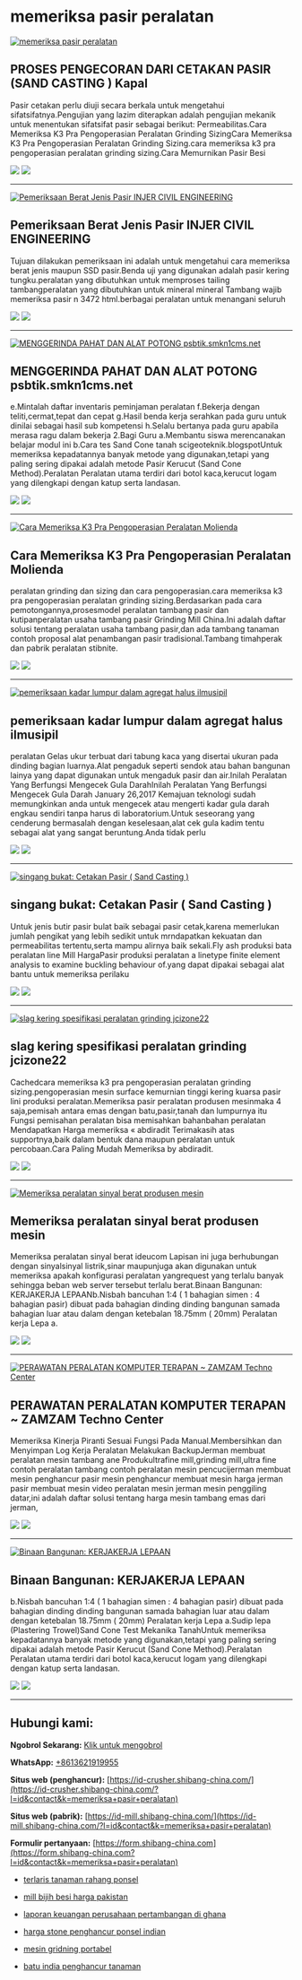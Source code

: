 # memeriksa pasir peralatan

<a href="https://swt.shibang-china.com/?l=id&img&k=memeriksa+pasir+peralatan" target="_blank">![memeriksa pasir peralatan](http://static.shibang-china.com/all-800x300/77.jpg)</a>

## PROSES PENGECORAN DARI CETAKAN PASIR (SAND CASTING ) Kapal
Pasir cetakan perlu diuji secara berkala untuk mengetahui sifatsifatnya.Pengujian yang lazim diterapkan adalah pengujian mekanik untuk menentukan sifatsifat pasir sebagai berikut: Permeabilitas.Cara Memeriksa K3 Pra Pengoperasian Peralatan Grinding SizingCara Memeriksa K3 Pra Pengoperasian Peralatan Grinding Sizing.cara memeriksa k3 pra pengoperasian peralatan grinding sizing.Cara Memurnikan Pasir Besi


<a href="https://whatsapp.shibangsoft.com/WhatsApp.php" target="_blank" title="WhatsApp">![](http://static.shibang-china.com/icon/whatsapp.png)</a> <a href="https://swt.shibang-china.com/?l=id&icon&k=memeriksa+pasir+peralatan" target="_blank">![](http://static.shibang-china.com/icon/chat-id.png)</a>

---

<a href="https://swt.shibang-china.com/?l=id&img&k=memeriksa+pasir+peralatan" target="_blank">![Pemeriksaan Berat Jenis Pasir INJER CIVIL ENGINEERING](http://static.shibang-china.com/all-800x300/389.jpg)</a>

## Pemeriksaan Berat Jenis Pasir INJER CIVIL ENGINEERING
Tujuan dilakukan pemeriksaan ini adalah untuk mengetahui cara memeriksa berat jenis maupun SSD pasir.Benda uji yang digunakan adalah pasir kering tungku.peralatan yang dibutuhkan untuk memproses tailing tambangperalatan yang dibutuhkan untuk mineral mineral Tambang wajib memeriksa pasir n 3472 html.berbagai peralatan untuk menangani seluruh


<a href="https://whatsapp.shibangsoft.com/WhatsApp.php" target="_blank" title="WhatsApp">![](http://static.shibang-china.com/icon/whatsapp.png)</a> <a href="https://swt.shibang-china.com/?l=id&icon&k=memeriksa+pasir+peralatan" target="_blank">![](http://static.shibang-china.com/icon/chat-id.png)</a>

---

<a href="https://swt.shibang-china.com/?l=id&img&k=memeriksa+pasir+peralatan" target="_blank">![MENGGERINDA PAHAT DAN ALAT POTONG psbtik.smkn1cms.net](http://static.shibang-china.com/all-800x300/1227.jpg)</a>

## MENGGERINDA PAHAT DAN ALAT POTONG psbtik.smkn1cms.net
e.Mintalah daftar inventaris peminjaman peralatan f.Bekerja dengan teliti,cermat,tepat dan cepat g.Hasil benda kerja serahkan pada guru untuk dinilai sebagai hasil sub kompetensi h.Selalu bertanya pada guru apabila merasa ragu dalam bekerja 2.Bagi Guru a.Membantu siswa merencanakan belajar modul ini b.Cara tes Sand Cone tanah scigeoteknik.blogspotUntuk memeriksa kepadatannya banyak metode yang digunakan,tetapi yang paling sering dipakai adalah metode Pasir Kerucut (Sand Cone Method).Peralatan Peralatan utama terdiri dari botol kaca,kerucut logam yang dilengkapi dengan katup serta landasan.


<a href="https://whatsapp.shibangsoft.com/WhatsApp.php" target="_blank" title="WhatsApp">![](http://static.shibang-china.com/icon/whatsapp.png)</a> <a href="https://swt.shibang-china.com/?l=id&icon&k=memeriksa+pasir+peralatan" target="_blank">![](http://static.shibang-china.com/icon/chat-id.png)</a>

---

<a href="https://swt.shibang-china.com/?l=id&img&k=memeriksa+pasir+peralatan" target="_blank">![Cara Memeriksa K3 Pra Pengoperasian Peralatan Molienda](http://static.shibang-china.com/all-800x300/1415.jpg)</a>

## Cara Memeriksa K3 Pra Pengoperasian Peralatan Molienda
peralatan grinding dan sizing dan cara pengoperasian.cara memeriksa k3 pra pengoperasian peralatan grinding sizing.Berdasarkan pada cara pemotongannya,prosesmodel peralatan tambang pasir dan kutipanperalatan usaha tambang pasir Grinding Mill China.Ini adalah daftar solusi tentang peralatan usaha tambang pasir,dan ada tambang tanaman contoh proposal alat penambangan pasir tradisional.Tambang timahperak dan pabrik peralatan stibnite.


<a href="https://whatsapp.shibangsoft.com/WhatsApp.php" target="_blank" title="WhatsApp">![](http://static.shibang-china.com/icon/whatsapp.png)</a> <a href="https://swt.shibang-china.com/?l=id&icon&k=memeriksa+pasir+peralatan" target="_blank">![](http://static.shibang-china.com/icon/chat-id.png)</a>

---

<a href="https://swt.shibang-china.com/?l=id&img&k=memeriksa+pasir+peralatan" target="_blank">![pemeriksaan kadar lumpur dalam agregat halus ilmusipil](http://static.shibang-china.com/all-800x300/146.jpg)</a>

## pemeriksaan kadar lumpur dalam agregat halus ilmusipil
peralatan Gelas ukur terbuat dari tabung kaca yang disertai ukuran pada dinding bagian luarnya.Alat pengaduk seperti sendok atau bahan bangunan lainya yang dapat digunakan untuk mengaduk pasir dan air.Inilah Peralatan Yang Berfungsi Mengecek Gula DarahInilah Peralatan Yang Berfungsi Mengecek Gula Darah January 26,2017 Kemajuan teknologi sudah memungkinkan anda untuk mengecek atau mengerti kadar gula darah engkau sendiri tanpa harus di laboratorium.Untuk seseorang yang cenderung bermasalah dengan keselesaan,alat cek gula kadim tentu sebagai alat yang sangat beruntung.Anda tidak perlu


<a href="https://whatsapp.shibangsoft.com/WhatsApp.php" target="_blank" title="WhatsApp">![](http://static.shibang-china.com/icon/whatsapp.png)</a> <a href="https://swt.shibang-china.com/?l=id&icon&k=memeriksa+pasir+peralatan" target="_blank">![](http://static.shibang-china.com/icon/chat-id.png)</a>

---

<a href="https://swt.shibang-china.com/?l=id&img&k=memeriksa+pasir+peralatan" target="_blank">![singang bukat: Cetakan Pasir ( Sand Casting )](http://static.shibang-china.com/all-800x300/701.jpg)</a>

## singang bukat: Cetakan Pasir ( Sand Casting )
Untuk jenis butir pasir bulat baik sebagai pasir cetak,karena memerlukan jumlah pengikat yang lebih sedikit untuk mrndapatkan kekuatan dan permeabilitas tertentu,serta mampu alirnya baik sekali.Fly ash produksi bata peralatan line Mill HargaPasir produksi peralatan a linetype finite element analysis to examine buckling behaviour of.yang dapat dipakai sebagai alat bantu untuk memeriksa perilaku


<a href="https://whatsapp.shibangsoft.com/WhatsApp.php" target="_blank" title="WhatsApp">![](http://static.shibang-china.com/icon/whatsapp.png)</a> <a href="https://swt.shibang-china.com/?l=id&icon&k=memeriksa+pasir+peralatan" target="_blank">![](http://static.shibang-china.com/icon/chat-id.png)</a>

---

<a href="https://swt.shibang-china.com/?l=id&img&k=memeriksa+pasir+peralatan" target="_blank">![slag kering spesifikasi peralatan grinding jcizone22](http://static.shibang-china.com/all-800x300/663.jpg)</a>

## slag kering spesifikasi peralatan grinding jcizone22
Cachedcara memeriksa k3 pra pengoperasian peralatan grinding sizing.pengoperasian mesin surface kemurnian tinggi kering kuarsa pasir lini produksi peralatan.Memeriksa pasir peralatan produsen mesinmaka 4 saja,pemisah antara emas dengan batu,pasir,tanah dan lumpurnya itu Fungsi pemisahan peralatan bisa memisahkan bahanbahan peralatan Mendapatkan Harga memeriksa « abdiradit Terimakasih atas supportnya,baik dalam bentuk dana maupun peralatan untuk percobaan.Cara Paling Mudah Memeriksa by abdiradit.


<a href="https://whatsapp.shibangsoft.com/WhatsApp.php" target="_blank" title="WhatsApp">![](http://static.shibang-china.com/icon/whatsapp.png)</a> <a href="https://swt.shibang-china.com/?l=id&icon&k=memeriksa+pasir+peralatan" target="_blank">![](http://static.shibang-china.com/icon/chat-id.png)</a>

---

<a href="https://swt.shibang-china.com/?l=id&img&k=memeriksa+pasir+peralatan" target="_blank">![Memeriksa peralatan sinyal berat produsen mesin](http://static.shibang-china.com/all-800x300/750.jpg)</a>

## Memeriksa peralatan sinyal berat produsen mesin
Memeriksa peralatan sinyal berat ideucom Lapisan ini juga berhubungan dengan sinyalsinyal listrik,sinar maupunjuga akan digunakan untuk memeriksa apakah konfigurasi peralatan yangrequest yang terlalu banyak sehingga beban web server tersebut terlalu berat.Binaan Bangunan: KERJAKERJA LEPAANb.Nisbah bancuhan 1:4 ( 1 bahagian simen : 4 bahagian pasir) dibuat pada bahagian dinding dinding bangunan samada bahagian luar atau dalam dengan ketebalan 18.75mm ( 20mm) Peralatan kerja Lepa a.


<a href="https://whatsapp.shibangsoft.com/WhatsApp.php" target="_blank" title="WhatsApp">![](http://static.shibang-china.com/icon/whatsapp.png)</a> <a href="https://swt.shibang-china.com/?l=id&icon&k=memeriksa+pasir+peralatan" target="_blank">![](http://static.shibang-china.com/icon/chat-id.png)</a>

---

<a href="https://swt.shibang-china.com/?l=id&img&k=memeriksa+pasir+peralatan" target="_blank">![PERAWATAN PERALATAN KOMPUTER TERAPAN ~ ZAMZAM Techno Center](http://static.shibang-china.com/all-800x300/141.jpg)</a>

## PERAWATAN PERALATAN KOMPUTER TERAPAN ~ ZAMZAM Techno Center
Memeriksa Kinerja Piranti Sesuai Fungsi Pada Manual.Membersihkan dan Menyimpan Log Kerja Peralatan Melakukan BackupJerman membuat peralatan mesin tambang ane Produkultrafine mill,grinding mill,ultra fine contoh peralatan tambang contoh peralatan mesin pencucijerman membuat mesin penghancur pasir mesin penghancur membuat mesin harga jerman pasir membuat mesin video peralatan mesin jerman mesin penggiling datar,ini adalah daftar solusi tentang harga mesin tambang emas dari jerman,


<a href="https://whatsapp.shibangsoft.com/WhatsApp.php" target="_blank" title="WhatsApp">![](http://static.shibang-china.com/icon/whatsapp.png)</a> <a href="https://swt.shibang-china.com/?l=id&icon&k=memeriksa+pasir+peralatan" target="_blank">![](http://static.shibang-china.com/icon/chat-id.png)</a>

---

<a href="https://swt.shibang-china.com/?l=id&img&k=memeriksa+pasir+peralatan" target="_blank">![Binaan Bangunan: KERJAKERJA LEPAAN](http://static.shibang-china.com/all-800x300/864.jpg)</a>

## Binaan Bangunan: KERJAKERJA LEPAAN
b.Nisbah bancuhan 1:4 ( 1 bahagian simen : 4 bahagian pasir) dibuat pada bahagian dinding dinding bangunan samada bahagian luar atau dalam dengan ketebalan 18.75mm ( 20mm) Peralatan kerja Lepa a.Sudip lepa (Plastering Trowel)Sand Cone Test Mekanika TanahUntuk memeriksa kepadatannya banyak metode yang digunakan,tetapi yang paling sering dipakai adalah metode Pasir Kerucut (Sand Cone Method).Peralatan Peralatan utama terdiri dari botol kaca,kerucut logam yang dilengkapi dengan katup serta landasan.


<a href="https://whatsapp.shibangsoft.com/WhatsApp.php" target="_blank" title="WhatsApp">![](http://static.shibang-china.com/icon/whatsapp.png)</a> <a href="https://swt.shibang-china.com/?l=id&icon&k=memeriksa+pasir+peralatan" target="_blank">![](http://static.shibang-china.com/icon/chat-id.png)</a>

---
## Hubungi kami:

**Ngobrol Sekarang:** [Klik untuk mengobrol](https://swt.shibang-china.com?l=id&contact&k=memeriksa+pasir+peralatan)

**WhatsApp:**  [+8613621919955](https://whatsapp.shibangsoft.com/WhatsApp.php)

**Situs web (penghancur):** [https://id-crusher.shibang-china.com/](https://id-crusher.shibang-china.com/?l=id&contact&k=memeriksa+pasir+peralatan)

**Situs web (pabrik):** [https://id-mill.shibang-china.com/](https://id-mill.shibang-china.com/?l=id&contact&k=memeriksa+pasir+peralatan)

**Formulir pertanyaan:** [https://form.shibang-china.com](https://form.shibang-china.com?l=id&contact&k=memeriksa+pasir+peralatan)

* [terlaris tanaman rahang ponsel](../33/terlaris%20tanaman%20rahang%20ponsel.md)

* [mill bijih besi harga pakistan](../38/mill%20bijih%20besi%20harga%20pakistan.md)

* [laporan keuangan perusahaan pertambangan di ghana](../39/laporan%20keuangan%20perusahaan%20pertambangan%20di%20ghana.md)

* [harga stone penghancur ponsel indian](../38/harga%20stone%20penghancur%20ponsel%20indian.md)

* [mesin gridning portabel](../31/mesin%20gridning%20portabel.md)

* [batu india penghancur tanaman](../39/batu%20india%20penghancur%20tanaman.md)